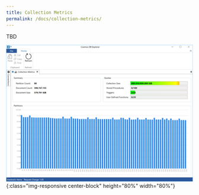 ```yaml
---
title: Collection Metrics
permalink: /docs/collection-metrics/
---
```


<span class="label label-danger">TBD</span>

![Collection Metrics](/img/collection_metrics.PNG){:class="img-responsive center-block" height="80%" width="80%"}
